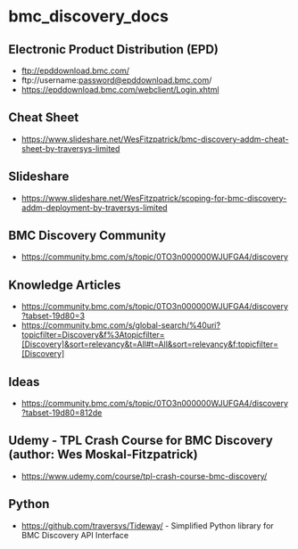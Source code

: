 # bmc_discovery_docs

## Electronic Product Distribution (EPD)
* ftp://epddownload.bmc.com/
* ftp://username:password@epddownload.bmc.com/
* https://epddownload.bmc.com/webclient/Login.xhtml

## Cheat Sheet
* https://www.slideshare.net/WesFitzpatrick/bmc-discovery-addm-cheat-sheet-by-traversys-limited

## Slideshare
* https://www.slideshare.net/WesFitzpatrick/scoping-for-bmc-discovery-addm-deployment-by-traversys-limited

## BMC Discovery Community
* https://community.bmc.com/s/topic/0TO3n000000WJUFGA4/discovery

## Knowledge Articles
* https://community.bmc.com/s/topic/0TO3n000000WJUFGA4/discovery?tabset-19d80=3
* https://community.bmc.com/s/global-search/%40uri?topicfilter=Discovery&f%3Atopicfilter=[Discovery]&sort=relevancy&t=All#t=All&sort=relevancy&f:topicfilter=[Discovery]

## Ideas
* https://community.bmc.com/s/topic/0TO3n000000WJUFGA4/discovery?tabset-19d80=812de

## Udemy - TPL Crash Course for BMC Discovery (author: Wes Moskal-Fitzpatrick)
* https://www.udemy.com/course/tpl-crash-course-bmc-discovery/

## Python
* https://github.com/traversys/Tideway/ - Simplified Python library for BMC Discovery API Interface
